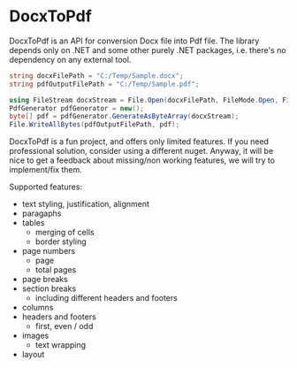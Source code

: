# DocxToPdf

DocxToPdf is an API for conversion Docx file into Pdf file. The library depends only on .NET and some other purely .NET packages, i.e. there's no dependency on any external tool.

```cs
string docxFilePath = "C:/Temp/Sample.docx";
string pdfOutputFilePath = "C:/Temp/Sample.pdf";

using FileStream docxStream = File.Open(docxFilePath, FileMode.Open, FileAccess.Read);
PdfGenerator pdfGenerator = new();
byte[] pdf = pdfGenerator.GenerateAsByteArray(docxStream);
File.WriteAllBytes(pdfOutputFilePath, pdf);

```

DocxToPdf is a fun project, and offers only limited features. If you need professional solution, consider using a different nuget.
Anyway, it will be nice to get a feedback about missing/non working features, we will try to implement/fix them.

Supported features:
- text styling, justification, alignment
- paragaphs
- tables
    - merging of cells
    - border styling
- page numbers
    - page
    - total pages
- page breaks
- section breaks
    - including different headers and footers
- columns
- headers and footers
    - first, even / odd
- images
    - text wrapping
- layout